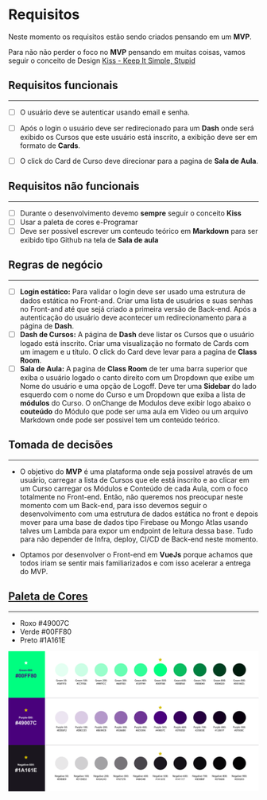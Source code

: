# Requisitos 

Neste momento os requisitos estão sendo criados pensando em um **MVP**.   

Para não não perder o foco no **MVP** pensando em muitas coisas, vamos seguir o conceito de Design [Kiss - Keep It Simple, Stupid](https://uxdesign.blog.br/a-origem-do-keep-it-simple-stupid-kiss-b24085dc1327)

## Requisitos funcionais
--------------------------

- [ ] O usuário deve se autenticar usando email e senha.
- [ ] Após o login o usuário deve ser redirecionado para um **Dash** onde será exibido os Cursos que este usuário está inscrito, a exibição deve ser em formato de **Cards**.
- [ ] O click do Card de Curso deve direcionar para a pagina de **Sala de Aula**.


## Requisitos não funcionais
-----------------------------

- [ ] Durante o desenvolvimento devemo **sempre** seguir o conceito **Kiss**
- [ ] Usar a paleta de cores e-Programar
- [ ] Deve ser possivel escrever um conteudo teórico em **Markdown** para ser exibido tipo Github na tela de **Sala de aula**

## Regras de negócio
---------------------

- [ ] **Login estático:** Para validar o login deve ser usado uma estrutura de dados estática no Front-and. Criar uma lista de usuários e suas senhas no Front-and até que sejá criado a primeira versão de Back-end. Após a autenticação do usuário deve acontecer um redirecionamento para a página de **Dash**.
- [ ] **Dash de Cursos:**  A página de **Dash** deve listar os Cursos que o usuário logado está inscrito. Criar uma visualização no formato de Cards com um imagem e u título. O click do Card deve levar para a pagina de **Class Room**.
- [ ] **Sala de Aula:** A pagina de **Class Room** de ter uma barra superior que exiba o usuário logado o canto direito com um Dropdown que exibe um Nome do usuário e uma opção de Logoff. Deve ter uma **Sidebar** do lado esquerdo com o nome do Curso e um Dropdown que exiba a lista de **módulos** do Curso. O onChange de Modulos deve exibir logo abaixo o **couteúdo** do Módulo que pode ser uma aula em Video ou um arquivo Markdown onde pode ser possivel tem um conteúdo teórico.

## Tomada de decisões
---------------------

- O objetivo do **MVP** é uma plataforma onde seja possivel através de um usuário, carregar a lista de Cursos que ele está inscrito e ao clicar em um Curso carregar os Módulos e Conteúdo de cada Aula, com o foco totalmente no Front-end. Então, não queremos nos preocupar neste momento com um Back-end, para isso devemos seguir o desenvolvimento com uma estrutura de dados estática no front e depois mover para uma base de dados tipo Firebase ou Mongo Atlas usando talves um Lambda para expor um endpoint de leitura dessa base. Tudo para não depender de Infra, deploy, CI/CD de Back-end neste momento.

- Optamos por desenvolver o Front-end em **VueJs** porque achamos que todos iriam se sentir mais familiarizados e com isso acelerar a entrega do MVP.

## [Paleta de Cores](./images/colors-pallete.png)
--------------------

- Roxo #49007C
- Verde #00FF80
- Preto #1A161E

![Colors Pallete](./images/colors-pallete.png)